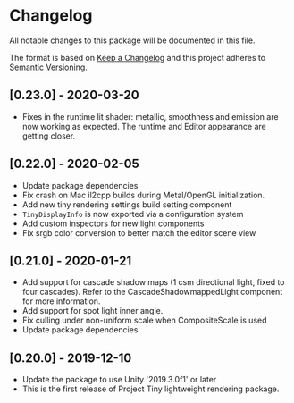 # Changelog
All notable changes to this package will be documented in this file.

The format is based on [Keep a Changelog](http://keepachangelog.com/en/1.0.0/)
and this project adheres to [Semantic Versioning](http://semver.org/spec/v2.0.0.html).

## [0.23.0] - 2020-03-20
* Fixes in the runtime lit shader: metallic, smoothness and emission are now working as expected. The runtime and Editor appearance are getting closer.

## [0.22.0] - 2020-02-05

* Update package dependencies
* Fix crash on Mac il2cpp builds during Metal/OpenGL initialization.
* Add new tiny rendering settings build setting component
* `TinyDisplayInfo` is now exported via a configuration system
* Add custom inspectors for new light components
* Fix srgb color conversion to better match the editor scene view

## [0.21.0] - 2020-01-21

* Add support for cascade shadow maps (1 csm directional light, fixed to four cascades). Refer to the CascadeShadowmappedLight component for more information.
* Add support for spot light inner angle.
* Fix culling under non-uniform scale when CompositeScale is used
* Update package dependencies

## [0.20.0] - 2019-12-10

* Update the package to use Unity '2019.3.0f1' or later
* This is the first release of Project Tiny lightweight rendering package.
